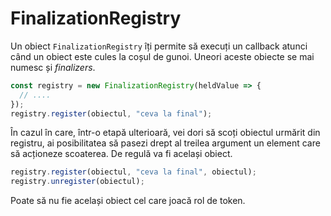 # FinalizationRegistry

Un obiect `FinalizationRegistry` îți permite să execuți un callback atunci când un obiect este cules la coșul de gunoi. Uneori aceste obiecte se mai numesc și *finalizers*.

```javascript
const registry = new FinalizationRegistry(heldValue => {
  // ....
});
registry.register(obiectul, "ceva la final");
```

În cazul în care, într-o etapă ulterioară, vei dori să scoți obiectul urmărit din registru, ai posibilitatea să pasezi drept al treilea argument un element care să acționeze scoaterea. De regulă va fi același obiect.

```javascript
registry.register(obiectul, "ceva la final", obiectul);
registry.unregister(obiectul);
```

Poate să nu fie același obiect cel care joacă rol de token.
